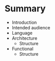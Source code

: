 # Summary

* Introduction
* Intended audience
* Language
* Architecture
  * Structure
* Functional
  * Structure